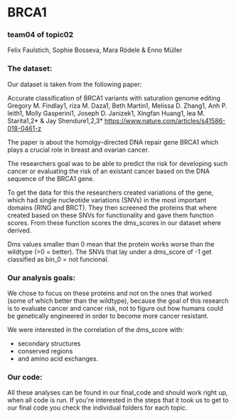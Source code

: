 # BRCA1

### team04 of topic02 
Felix Faulstich, Sophie Bosseva, Mara Rödele & Enno Müller
 

### The dataset:

Our dataset is taken from the following paper: <br>

Accurate classification of BRCA1 variants with saturation genome editing
Gregory M. Findlay1, riza M. Daza1, Beth Martin1, Melissa D. Zhang1, Anh P. leith1, Molly Gasperini1, Joseph D. Janizek1, Xingfan Huang1, lea M. Starita1,2* & Jay Shendure1,2,3*
https://www.nature.com/articles/s41586-018-0461-z <br>

The paper is about the homolgy-directed DNA repair gene BRCA1 which plays a crucial role in breast and ovarian cancer. <br>

The researchers goal was to be able to predict the risk for developing such cancer or evaluating the risk of an existant cancer based on the DNA sequence of the BRCA1 gene. <br>

To get the data for this the researchers created variations of the gene, which had single nucleotide variations (SNVs) in the most important domains (RING and BRCT). They then screened the proteins that where created based on these SNVs for functionality and gave them function scores. From these function scores the dms_scores in our dataset where derived. <br>

Dms values smaller than 0 mean that the protein works worse than the wildtype (>0 = better). 
The SNVs that lay under a dms_score of -1 get classified as bin_0 = not funcional. <br>

### Our analysis goals:

We chose to focus on these proteins and not on the ones that worked (some of which better than the wildtype), because the goal of this research is to evaluate cancer and cancer risk, not to figure out how humans could be genetically engineered in order to become more cancer resistant. <br>

We were interested in the correlation of the dms_score with:
- secondary structures 
- conserved regions
- and amino acid exchanges.

### Our code:

All these analyses can be found in our final_code and should work right up, when all code is run.
If you're interested in the steps that it took us to get to our final code you check the individual folders for each topic.